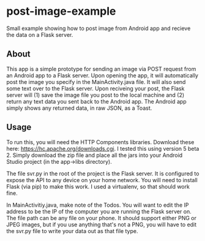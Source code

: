 # post-image-example
Small example showing how to post image from Android app and recieve the data on a Flask server.

## About
This app is a simple prototype for sending an image via POST request from an Android app to a Flask server. Upon opening the app, it will automatically post the image you specify in the MainActivity.java file. It will also send some text over to the Flask server. Upon reciveing your post, the Flask server will (1) save the image file you post to the local machine and (2) return any text data you sent back to the Android app. The Android app simply shows any returned data, in raw JSON, as a Toast.

## Usage
To run this, you will need the HTTP Components libraries. Download these here: https://hc.apache.org/downloads.cgi. I tested this using version 5 beta 2. Simply download the zip file and place all the jars into your Android Studio project (in the app->libs directory). 

The file svr.py in the root of the project is the Flask server. It is configured to expose the API to any device on your home network. You will need to install Flask (via pip) to make this work. I used a virtualenv, so that should work fine.

In MainActivitiy.java, make note of the Todos. You will want to edit the IP address to be the IP of the computer you are running the Flask server on. The file path can be any file on your phone. It should support either PNG or JPEG images, but if you use anything that's not a PNG, you will have to edit the svr.py file to write your data out as that file type.
